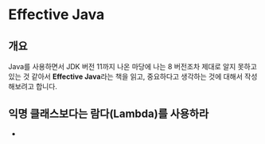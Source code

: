 # Effective Java

## 개요
Java를 사용하면서 JDK 버전 11까지 나온 마당에 나는 8 버전조차 제대로 알지 못하고 있는 것 같아서 **Effective Java**라는 책을 읽고, 중요하다고 생각하는 것에 대해서 작성해보려고 합니다.

## 익명 클래스보다는 람다(Lambda)를 사용하라
-

